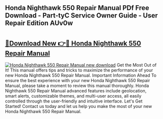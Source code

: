 ## Honda Nighthawk 550 Repair Manual PDf Free Download - Part-tyC Service Owner Guide - User Repair Edition AUv0w

# <h2><a href="http://bc77950.oget.top/?id=Honda+Nighthawk+550+Repair+Manual">🔗Download New 👉🔴 Honda Nighthawk 550 Repair Manual</a></h2>

[![Honda Nighthawk 550 Repair Manual new download](https://i.imgur.com/5g1atiW.png)](http://bc77950.oget.top/?id=Honda+Nighthawk+550+Repair+Manual)
Get the Most Out of It! This manual offers tips and tricks to maximize the performance of your new Honda Nighthawk 550 Repair Manual. Important Information Ahead To ensure the best experience with your new Honda Nighthawk 550 Repair Manual, please take a moment to review this manual thoroughly. Honda Nighthawk 550 Repair Manual advanced features include geolocation, smart alerts, customizable themes, and multi-user access, all easily controlled through the user-friendly and intuitive interface. Let's Get Started! Contact us today and let us help you make the most of your new Honda Nighthawk 550 Repair Manual.

